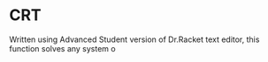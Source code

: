 CRT
===

Written using Advanced Student version of Dr.Racket text editor, this function solves any system o
